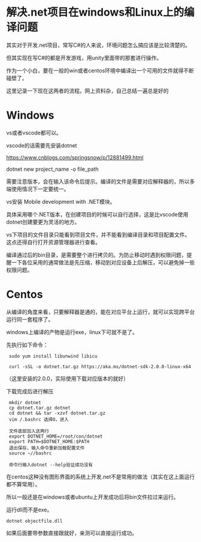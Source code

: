# 解决.net项目在windows和Linux上的编译问题

其实对于开发.net项目，常写C#的人来说，环境问题怎么搞应该是比较清楚的。

但其实现在写C#的都是开发游戏，用unity里面带的那套进行操作。

作为一个小白，要在一般的win或者centos环境中编译出一个可用的文件就得不断碰壁了。

这里记录一下现在这两者的流程。网上资料杂，自己总结一遍总是好的

# Windows

vs或者vscode都可以。

vscode的话需要先安装dotnet

https://www.cnblogs.com/springsnow/p/12881499.html

dotnet new project_name -o file_path

需要注意版本，会在输入该命令后提示。编译的文件是需要对应解释器的，所以多端使用情况下一定要统一。



vs安装 Mobile development with .NET模块。

具体采用哪个.NET版本，在创建项目的时候可以自行选择，这是比vscode使用dotnet创建要更为灵活的地方。

vs下项目的文件目录只能看到项目文件，并不能看到编译目录和项目配置文件。这点还得自行打开资源管理器进行查看。



编译通过后的bin目录，是需要整个进行拷贝的。为防止移动时遇到权限问题，提醒一下各位采用的通常做法是先压缩，移动到对应设备上后解压，可以避免掉一些权限问题。

# Centos

从编译的角度来看，只要解释器是通的，能在对应平台上运行，就可以实现跨平台运行同一套程序了。

windows上编译的产物是运行exe，linux下可就不是了。

先执行如下命令：

```
 sudo yum install libunwind libicu

 curl -sSL -o dotnet.tar.gz https://aka.ms/dotnet-sdk-2.0.0-linux-x64
```

（这里安装的2.0.0，实际使用下载对应版本的就好）

下载完成后进行解压

```
 mkdir dotnet
 cp dotnet.tar.gz dotnet
 cd dotnet && tar -xzvf dotnet.tar.gz
 vim /.bashrc 选择O，进入
 
 文件底部加入这两行
 export DOTNET_HOME=/root/con/dotnet
 export PATH=$DOTNET_HOME:$PATH
 退出保存，输入命令重新加载配置文件
 source ~//bashrc
 
 命令行输入dotnet --help验证成功没有

```



在centos这种没有图形界面的系统上开发.net不是常用的做法（其实在这上面运行都不算常用）。

所以一般还是在windows或者ubuntu上开发成功后将bin文件拉过来运行。

运行dll而不是exe。

```
dotnet objectfile.dll
```

如果后面要带参数直接跟就好，亲测可以直接运行成功。
